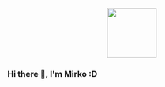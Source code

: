<div id="header" align="center">
  <img src="https://media.giphy.com/media/v1.Y2lkPTc5MGI3NjExOXYwZmFpejJ6aTJvcTh5a2Y1bjU4anRqcjMweW93MGJxd3I3amc3OCZlcD12MV9pbnRlcm5hbF9naWZfYnlfaWQmY3Q9Zw/XD9o33QG9BoMis7iM4/giphy.gif" width="100"/>
</div>



### Hi there 👋, I'm Mirko :D

<!--
**mirkobrink2412/mirkobrink2412** is a ✨ _special_ ✨ repository because its `README.md` (this file) appears on your GitHub profile.

Here are some ideas to get you started:

- 🔭 I’m currently working on ...
- 🌱 I’m currently learning ...
- 👯 I’m looking to collaborate on ...
- 🤔 I’m looking for help with ...
- 💬 Ask me about ...
- 📫 How to reach me: ...
- 😄 Pronouns: ...
- ⚡ Fun fact: ...
-->
